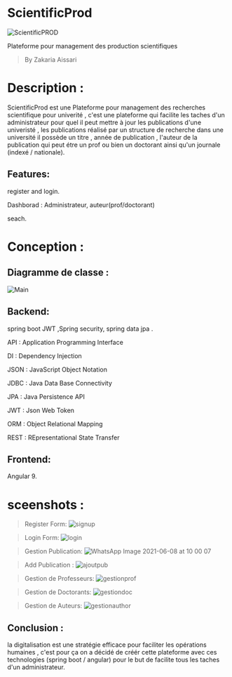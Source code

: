 # ScientificProd
![ScientificPROD](https://user-images.githubusercontent.com/54544125/121168092-dfa5f180-c852-11eb-85d4-c71e2fbd0faf.png)

Plateforme pour management des production scientifiques
>By Zakaria Aissari

# Description :
ScientificProd est une Plateforme pour management des recherches scientifique pour univerité , c'est une plateforme qui facilite les taches d'un  administrateur 
pour quel il peut  mettre à jour les publications d'une  univeristé , les publications réalisé par un structure de recherche dans une université 
il possède un titre , année de publication , l'auteur de la publication qui peut étre un prof ou bien un doctorant ainsi qu'un journale (indexé / nationale).

## Features:

register and login.

Dashborad : Administrateur, auteur(prof/doctorant)

seach.

# Conception :
## Diagramme de classe :
![Main](https://user-images.githubusercontent.com/54544125/121165330-7a510100-c850-11eb-9bfd-8740bbdfaf0c.png)

## Backend:
spring boot JWT ,Spring  security, spring data jpa  .

API : Application Programming Interface

DI : Dependency Injection

JSON : JavaScript Object Notation

JDBC : Java Data Base Connectivity

JPA : Java Persistence API

JWT : Json Web Token

ORM : Object Relational Mapping

REST : REpresentational State Transfer

## Frontend:

Angular 9.

# sceenshots : 
>Register Form:
![signup](https://user-images.githubusercontent.com/54544125/121165715-bf753300-c850-11eb-8bc1-f805f50e7b46.PNG)

>Login Form:
![login](https://user-images.githubusercontent.com/54544125/121165743-c603aa80-c850-11eb-84ff-142013c1d89b.PNG)

>Gestion Publication:
![WhatsApp Image 2021-06-08 at 10 00 07](https://user-images.githubusercontent.com/54544125/121165781-cd2ab880-c850-11eb-9e2b-0df3ad467b64.jpg)

>Add Publication :
![ajoutpub](https://user-images.githubusercontent.com/54544125/121165820-d451c680-c850-11eb-97e3-74af579f7ee8.PNG)

>Gestion de Professeurs:
![gestionprof](https://user-images.githubusercontent.com/54544125/121165854-dcaa0180-c850-11eb-8115-0326a5a6ff5e.PNG)

>Gestion de Doctorants:
![gestiondoc](https://user-images.githubusercontent.com/54544125/121165869-e0d61f00-c850-11eb-82fb-bf497f08e58e.PNG)

>Gestion de Auteurs:
![gestionauthor](https://user-images.githubusercontent.com/54544125/121165882-e3d10f80-c850-11eb-85bc-e9124c0c134b.PNG)

## Conclusion :

la digitalisation est une stratégie efficace pour faciliter les opérations humaines , c'est pour ça on a décidé de créér cette plateforme avec ces technologies (spring boot / angular)  pour le but de facilite tous les taches d'un administrateur.
 
